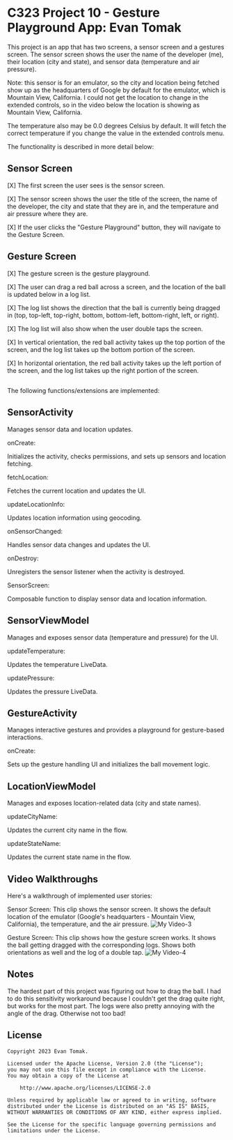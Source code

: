 # C323 Project 10 - Gesture Playground App: Evan Tomak

This project is an app that has two screens, a sensor screen and a gestures screen. The sensor screen shows the user the name of the developer (me), their location (city and state), and sensor data (temperature and air pressure). 

Note: this sensor is for an emulator, so the city and location being fetched show up as the headquarters of Google by default for the emulator, which is Mountain View, California. I could not get the location to change in the extended controls, so in the video below the location is showing as Mountain View, California. 

The temperature also may be 0.0 degrees Celsius by default. It will fetch the correct temperature if you change the value in the extended controls menu. 

The functionality is described in more detail below:

## Sensor Screen

[X] The first screen the user sees is the sensor screen.

[X] The sensor screen shows the user the title of the screen, the name of the developer, the city and state that they are in, and the temperature and air pressure where they are.

[X] If the user clicks the "Gesture Playground" button, they will navigate to the Gesture Screen.

## Gesture Screen

[X] The gesture screen is the gesture playground.

[X] The user can drag a red ball across a screen, and the location of the ball is updated below in a log list.

[X] The log list shows the direction that the ball is currently being dragged in (top, top-left, top-right, bottom, bottom-left, bottom-right, left, or right).

[X] The log list will also show when the user double taps the screen.

[X] In vertical orientation, the red ball activity takes up the top portion of the screen, and the log list takes up the bottom portion of the screen.

[X] In horizontal orientation, the red ball activity takes up the left portion of the screen, and the log list takes up the right portion of the screen.

## 

The following functions/extensions are implemented:

## SensorActivity

Manages sensor data and location updates.

onCreate:

Initializes the activity, checks permissions, and sets up sensors and location fetching.

fetchLocation:

Fetches the current location and updates the UI.

updateLocationInfo: 

Updates location information using geocoding.

onSensorChanged: 

Handles sensor data changes and updates the UI.

onDestroy: 

Unregisters the sensor listener when the activity is destroyed.

SensorScreen: 

Composable function to display sensor data and location information.

## SensorViewModel

Manages and exposes sensor data (temperature and pressure) for the UI.

updateTemperature: 

Updates the temperature LiveData.

updatePressure: 

Updates the pressure LiveData.

## GestureActivity

Manages interactive gestures and provides a playground for gesture-based interactions.

onCreate:

Sets up the gesture handling UI and initializes the ball movement logic.

## LocationViewModel

Manages and exposes location-related data (city and state names).

updateCityName: 

Updates the current city name in the flow.

updateStateName: 

Updates the current state name in the flow.

## Video Walkthroughs

Here's a walkthrough of implemented user stories:

Sensor Screen: This clip shows the sensor screen. It shows the default location of the emulator (Google's headquarters - Mountain View, California), the temperature, and the air pressure. 
![My Video-3](https://github.com/evan2mak/Playground/assets/128643914/f8716867-8f7a-4a87-9b97-056313a17846)

Gesture Screen: This clip shows how the gesture screen works. It shows the ball getting dragged with the corresponding logs. Shows both orientations as well and the log of a double tap.
![My Video-4](https://github.com/evan2mak/Playground/assets/128643914/43bab573-d886-4549-8c2e-428917259ca4)


## Notes

The hardest part of this project was figuring out how to drag the ball. I had to do this sensitivity workaround because I couldn't get the drag quite right, but works for the most part. The logs were also pretty annoying with the angle of the drag. Otherwise not too bad!


## License

    Copyright 2023 Evan Tomak.

    Licensed under the Apache License, Version 2.0 (the "License");
    you may not use this file except in compliance with the License.
    You may obtain a copy of the License at

        http://www.apache.org/licenses/LICENSE-2.0

    Unless required by applicable law or agreed to in writing, software
    distributed under the License is distributed on an "AS IS" BASIS, WITHOUT WARRANTIES OR CONDITIONS OF ANY KIND, either express implied.

    See the License for the specific language governing permissions and
    limitations under the License.

